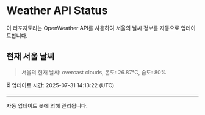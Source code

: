 
# Weather API Status

이 리포지토리는 OpenWeather API를 사용하여 서울의 날씨 정보를 자동으로 업데이트합니다.

## 현재 서울 날씨
> 서울의 현재 날씨: overcast clouds, 온도: 26.87°C, 습도: 80%

⏳ 업데이트 시간: 2025-07-31 14:13:22 (UTC)

---
자동 업데이트 봇에 의해 관리됩니다.
